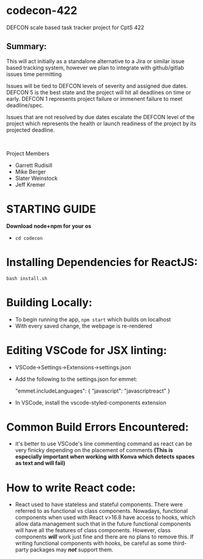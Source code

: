 # codecon-422
DEFCON scale based task tracker project for CptS 422

## Summary:
This will act initially as a standalone alternative to a Jira or similar issue based tracking system, however we plan to integrate with github/gitlab issues time permitting

Issues will be tied to DEFCON levels of severity and assigned due dates. DEFCON 5 is the best state and the project will hit all deadlines on time or early. DEFCON 1 represents project failure or immenent failure to meet deadline/spec.

Issues that are not resolved by due dates escalate the DEFCON level of the project which represents the health or launch readiness of the project by its projected deadline.

&nbsp;

Project Members
* Garrett Rudisill
* Mike Berger
* Slater Weinstock
* Jeff Kremer

# **STARTING GUIDE**

**Download node+npm for your os**

- `cd codecon`
  
# Installing Dependencies for ReactJS:

`bash install.sh`

# Building Locally:

- To begin running the app, `npm start` which builds on localhost
- With every saved change, the webpage is re-rendered

# Editing VSCode for JSX linting:
- VSCode->Settings->Extensions->settings.json
- Add the following to the settings.json for emmet:
  
    "emmet.includeLanguages": {
        "javascript": "javascriptreact"
    }
- In VSCode, install the vscode-styled-components extension 


# Common Build Errors Encountered:
- it's better to use VSCode's line commenting command as react can be very finicky depending on the placement of comments **(This is especially important when working with Konva which detects spaces as text and will fail)**

# How to write React code:
- React used to have stateless and stateful components.  There were referred to as functional vs class components.  Nowadays, functional components when used with React v>16.8 have access to hooks, which allow data management such that in the future functional components will have all the features of class components.  However, class components ***will*** work just fine and there are no plans to remove this.  If writing functional components with hooks, be careful as some third-party packages may ***not*** support them.